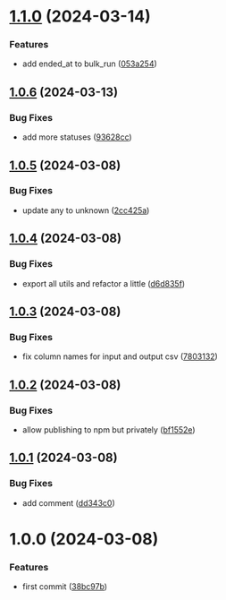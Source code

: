 # [1.1.0](https://github.com/leap-ai/api-schemas/compare/v1.0.6...v1.1.0) (2024-03-14)


### Features

* add ended_at to bulk_run ([053a254](https://github.com/leap-ai/api-schemas/commit/053a254240fe83cfd0ba1d003387b6bc3f1e64c3))

## [1.0.6](https://github.com/leap-ai/api-schemas/compare/v1.0.5...v1.0.6) (2024-03-13)


### Bug Fixes

* add more statuses ([93628cc](https://github.com/leap-ai/api-schemas/commit/93628cc2aeaf95fe2dd0bb5430e35b0ab094b1c9))

## [1.0.5](https://github.com/leap-ai/api-schemas/compare/v1.0.4...v1.0.5) (2024-03-08)


### Bug Fixes

* update any to unknown ([2cc425a](https://github.com/leap-ai/api-schemas/commit/2cc425a8e0ceaf0259d312444e9afe14eb5dd6e0))

## [1.0.4](https://github.com/leap-ai/api-schemas/compare/v1.0.3...v1.0.4) (2024-03-08)


### Bug Fixes

* export all utils and refactor a little ([d6d835f](https://github.com/leap-ai/api-schemas/commit/d6d835fa0f0ee30ad025d41a482abe9424f687c3))

## [1.0.3](https://github.com/leap-ai/api-schemas/compare/v1.0.2...v1.0.3) (2024-03-08)


### Bug Fixes

* fix column names for input and output csv ([7803132](https://github.com/leap-ai/api-schemas/commit/7803132197f7077feb851064d25a7eae67294a84))

## [1.0.2](https://github.com/leap-ai/api-schemas/compare/v1.0.1...v1.0.2) (2024-03-08)


### Bug Fixes

* allow publishing to npm but privately ([bf1552e](https://github.com/leap-ai/api-schemas/commit/bf1552ed4f55b4d2c4464d6e19809fbf980c3436))

## [1.0.1](https://github.com/leap-ai/api-schemas/compare/v1.0.0...v1.0.1) (2024-03-08)


### Bug Fixes

* add comment ([dd343c0](https://github.com/leap-ai/api-schemas/commit/dd343c0c1add60c9b66d048aa1e0d8fed85ee7fa))

# 1.0.0 (2024-03-08)


### Features

* first commit ([38bc97b](https://github.com/leap-ai/api-schemas/commit/38bc97b4ce0e9d5d3f89966b9142bb0592ddd833))

